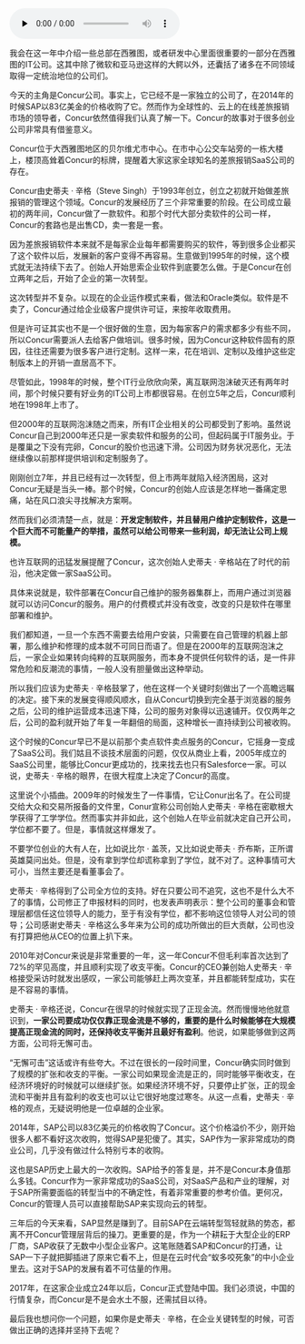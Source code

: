 <audio id="audio" title="011 | 在线差旅报销鼻祖Concur：在转型中获得发展" controls="" preload="none"><source id="mp3" src="https://static001.geekbang.org/resource/audio/e4/f7/e428cd23318e3dab1b2f60d5aee62af7.mp3"></audio>

我会在这一年中介绍一些总部在西雅图，或者研发中心里面很重要的一部分在西雅图的IT公司。这其中除了微软和亚马逊这样的大鳄以外，还囊括了诸多在不同领域取得一定统治地位的公司们。

今天的主角是Concur公司。事实上，它已经不是一家独立的公司了，在2014年的时候SAP以83亿美金的价格收购了它。然而作为全球性的、云上的在线差旅报销市场的领导者，Concur依然值得我们认真了解一下。Concur的故事对于很多创业公司非常具有借鉴意义。

Concur位于大西雅图地区的贝尔维尤市中心。在市中心公交车站旁的一栋大楼上，楼顶高耸着Concur的标牌，提醒着大家这家全球知名的差旅报销SaaS公司的存在。

Concur由史蒂夫 · 辛格（Steve Singh）于1993年创立，创立之初就开始做差旅报销的管理这个领域。Concur的发展经历了三个非常重要的阶段。在公司成立最初的两年间，Concur做了一款软件。和那个时代大部分卖软件的公司一样，Concur的套路也是出售CD，卖一套是一套。

因为差旅报销软件本来就不是每家企业每年都需要购买的软件，等到很多企业都买了这个软件以后，发展新的客户变得不再容易。生意做到1995年的时候，这个模式就无法持续下去了。创始人开始思索企业软件到底要怎么做。于是Concur在创立两年之后，开始了企业的第一次转型。

这次转型并不复杂。以现在的企业运作模式来看，做法和Oracle类似。软件是不卖了，Concur通过给企业级客户提供许可证，来按年收取费用。

但是许可证其实也不是一个很好做的生意，因为每家客户的需求都多少有些不同，所以Concur需要派人去给客户做培训。很多时候，因为Concur这种软件固有的原因，往往还需要为很多客户进行定制。这样一来，花在培训、定制以及维护这些定制版本上的开销一直居高不下。

尽管如此，1998年的时候，整个IT行业欣欣向荣，离互联网泡沫破灭还有两年时间，那个时候只要有好业务的IT公司上市都很容易。在创立5年之后，Concur顺利地在1998年上市了。

但2000年的互联网泡沫随之而来，所有IT企业相关的公司都受到了影响。虽然说Concur自己到2000年还只是一家卖软件和服务的公司，但起码属于IT服务业。于是覆巢之下没有完卵，Concur的股价也迅速下滑。公司因为财务状况恶化，无法继续像以前那样提供培训和定制服务了。

刚刚创立7年，并且已经有过一次转型，但上市两年就陷入经济困局，这对Concur无疑是当头一棒。那个时候，Concur的创始人应该是怎样地一番痛定思痛，站在风口浪尖寻找解决方案啊。

然而我们必须清楚一点，就是：**开发定制软件，并且替用户维护定制软件，这是一个巨大而不可能量产的举措，虽然可以给公司带来一些利润，却无法让公司上规模。**

也许互联网的迅猛发展提醒了Concur，这次创始人史蒂夫 · 辛格站在了时代的前沿，他决定做一家SaaS公司。

具体来说就是，软件部署在Concur自己维护的服务器集群上，而用户通过浏览器就可以访问Concur的服务。用户的付费模式并没有改变，改变的只是软件在哪里部署和维护。

我们都知道，一旦一个东西不需要去给用户安装，只需要在自己管理的机器上部署，那么维护和修理的成本就不可同日而语了。但是在2000年的互联网泡沫之后，一家企业如果转向纯粹的互联网服务，而本身不提供任何软件的话，是一件非常危险和反潮流的事情，一般人没有胆量做出这种举动。

所以我们应该为史蒂夫 · 辛格鼓掌了，他在这样一个关键时刻做出了一个高瞻远瞩的决定。接下来的发展变得顺风顺水，自从Concur切换到完全基于浏览器的服务之后，公司的维护运营成本迅速下降，公司的服务对象得以迅速铺开。仅仅两年之后，公司的盈利就开始了年复一年翻倍的局面，这种增长一直持续到公司被收购。

这个时候的Concur早已不是以前那个卖点软件卖点服务的Concur，它摇身一变成了SaaS公司。我们姑且不谈技术层面的问题，仅仅从商业上看，2005年成立的SaaS公司里，能够比Concur更成功的，找来找去也只有Salesforce一家。可以说，史蒂夫 · 辛格的眼界，在很大程度上决定了Concur的高度。

这里说个小插曲。2009年的时候发生了一件事情，它让Conur出名了。在公司提交给大众和交易所报备的文件里，Conur宣称公司创始人史蒂夫 · 辛格在密歇根大学获得了工学学位。然而事实并非如此，这个创始人在毕业前就决定自己开公司，学位都不要了。但是，事情就这样爆发了。

不要学位创业的大有人在，比如说比尔 · 盖茨，又比如说史蒂夫 · 乔布斯，正所谓英雄莫问出处。但是，没有拿到学位却谎称拿到了学位，就不对了。这种事情可大可小，当然主要还是看董事会了。

史蒂夫 · 辛格得到了公司全方位的支持。好在只要公司不追究，这也不是什么大不了的事情，公司修正了申报材料的同时，也发表声明表示：整个公司的董事会和管理层都信任这位领导人的能力，至于有没有学位，都不影响这位领导人对公司的领导；公司感谢史蒂夫 · 辛格这么多年来为公司的成功所做出的巨大贡献，公司也没有打算把他从CEO的位置上扒下来。

2010年对Concur来说是非常重要的一年，这一年Concur不但毛利率首次达到了72%的罕见高度，并且顺利实现了收支平衡。Concur的CEO兼创始人史蒂夫 · 辛格接受采访时就发出感叹，一家公司能够赶上两次变革，并且都能转型成功，实在是不容易的事情。

史蒂夫 · 辛格还说，Concur在很早的时候就实现了正现金流。然而慢慢地他就意识到，**一家公司要成功仅仅靠正现金流是不够的，重要的是什么时候能够在大规模提高正现金流的同时，还保持收支平衡并且最好有盈利**。他说，如果能够做到这两方面，公司将无懈可击。

“无懈可击”这话或许有些夸大。不过在很长的一段时间里，Concur确实同时做到了规模的扩张和收支的平衡。一家公司如果现金流是正的，同时能够平衡收支，在经济环境好的时候就可以继续扩张。如果经济环境不好，只要停止扩张，正的现金流和平衡并且有盈利的收支也可以让它很好地度过寒冬。从这一点看，史蒂夫 · 辛格的观点，无疑说明他是一位卓越的企业家。

2014年，SAP公司以83亿美元的价格收购了Concur。这个价格溢价不少，刚开始很多人都不看好这次收购，觉得SAP是犯傻了。其实，SAP作为一家非常成功的商业公司，几乎没有做过什么特别亏本的收购。

这也是SAP历史上最大的一次收购。SAP给予的答复是，并不是Concur本身值那么多钱。Concur作为一家非常成功的SaaS公司，对SaaS产品和产业的理解，对于SAP所需要面临的转型当中的不确定性，有着非常重要的参考价值。更何况，Concur的管理人员可以直接帮助SAP来实现向云的转型。

三年后的今天来看，SAP显然是赚到了。目前SAP在云端转型驾轻就熟的势态，都离不开Concur管理层背后的操刀。更重要的是，作为一个耕耘于大型企业的ERP厂商，SAP收获了无数中小型企业客户。这笔账随着SAP和Concur的打通，让SAP一下子就把脚插进了原来它看不上，但是在云时代会“蚁多咬死象”的中小企业里去。这对于SAP的发展有着不可估量的作用。

2017年，在这家企业成立24年以后，Concur正式登陆中国。我们必须说，中国的行情复杂，而Concur是不是会水土不服，还需拭目以待。

最后我也想问你一个问题，如果你是史蒂夫 · 辛格，在企业关键转型的时候，可否做出正确的选择并坚持下去呢？


